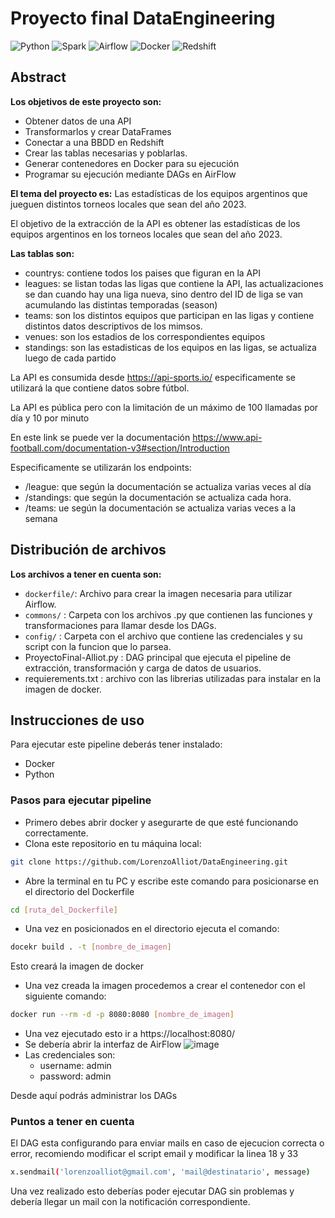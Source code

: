 # Proyecto final DataEngineering
![Python](https://img.shields.io/badge/Python-blue?logo=python&logoColor=white)
![Spark](https://img.shields.io/badge/Spark-E25A1C?logo=apache%20spark&logoColor=white)
![Airflow](https://img.shields.io/badge/Airflow-017CEE?logo=apache%20airflow&logoColor=white)
![Docker](https://img.shields.io/badge/Docker-2496ED?logo=docker&logoColor=white)
![Redshift](https://img.shields.io/badge/Redshift-E71A2A?logo=amazon%20redshift&logoColor=white)

## Abstract
**Los objetivos de este proyecto son:**
* Obtener datos de una API 
* Transformarlos y crear DataFrames
* Conectar a una BBDD en Redshift
* Crear las tablas necesarias y poblarlas.
* Generar contenedores en Docker para su ejecución
* Programar su ejecución mediante DAGs en AirFlow

**El tema del proyecto es:**
Las estadísticas de los equipos argentinos que jueguen distintos torneos locales que sean del año 2023.

El objetivo de la extracción de la API es obtener las estadísticas de los equipos argentinos en los torneos locales que sean del año 2023.

**Las tablas son:**
* countrys: contiene todos los paises que figuran en la API
* leagues: se listan todas las ligas que contiene la API, las actualizaciones se dan cuando hay una liga nueva, sino dentro del ID de liga se van acumulando las distintas temporadas (season)
* teams: son los distintos equipos que participan en las ligas y contiene distintos datos descriptivos de los mimsos.
* venues: son los estadios de los correspondientes equipos
* standings: son las estadisticas de los equipos en las ligas, se actualiza luego de cada partido

La API es consumida desde https://api-sports.io/ especificamente se utilizará la que contiene datos sobre fútbol.

La API es pública pero con la limitación de un máximo de 100 llamadas por día y 10 por minuto

En este link se puede ver la documentación https://www.api-football.com/documentation-v3#section/Introduction

Especificamente se utilizarán los endpoints:
* /league: que según la documentación se actualiza varias veces al día
* /standings: que según la documentación se actualiza cada hora.
* /teams: ue según la documentación se actualiza varias veces a la semana

## Distribución de archivos
**Los archivos a tener en cuenta son:**
* `dockerfile/`: Archivo para crear la imagen necesaria para utilizar Airflow.
* `commons/` : Carpeta con los archivos .py que contienen las funciones y transformaciones para llamar desde los DAGs.
* `config/` : Carpeta con el archivo que contiene las credenciales y su script con la funcion que lo parsea.
* ProyectoFinal-Alliot.py : DAG principal que ejecuta el pipeline de extracción, transformación y carga de datos de usuarios.
* requierements.txt : archivo con las librerias utilizadas para instalar en la imagen de docker.

## Instrucciones de uso
Para ejecutar este pipeline deberás tener instalado:
* Docker
* Python

### Pasos para ejecutar pipeline
* Primero debes abrir docker y asegurarte de que esté funcionando correctamente.
* Clona este repositorio en tu máquina local:
```bash
git clone https://github.com/LorenzoAlliot/DataEngineering.git
```
* Abre la terminal en tu PC y escribe este comando para posicionarse en el directorio del Dockerfile
```bash
cd [ruta_del_Dockerfile]
```
* Una vez en posicionados en el directorio ejecuta el comando:
```bash
docekr build . -t [nombre_de_imagen]
```
Esto creará la imagen de docker
* Una vez creada la imagen procedemos a crear el contenedor con el siguiente comando:
```bash
docker run --rm -d -p 8080:8080 [nombre_de_imagen]
```
* Una vez ejecutado esto ir a  https://localhost:8080/
* Se debería abrir la interfaz de AirFlow
![image](https://github.com/LorenzoAlliot/DataEngineering/assets/113041882/7a45d642-ea1a-477f-b655-c00d4ed5f6e3)
* Las credenciales son:
  * username: admin
  * password: admin

Desde aquí podrás administrar los DAGs

### Puntos a tener en cuenta
El DAG esta configurando para enviar mails en caso de ejecucion correcta o error, recomiendo modificar el script email y modificar la linea 18 y 33
```bash
x.sendmail('lorenzoalliot@gmail.com', 'mail@destinatario', message)
```
Una vez realizado esto deberías poder ejecutar DAG sin problemas y debería llegar un mail con la notificación correspondiente. 
